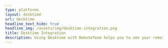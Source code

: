 ```yaml
---
type: platforms
layout: desktime
url: desktime
headline_text_hide: true
headline_img: /assets/img/desktime-integration.png
title: Desktime Integration
description: Using Desktime with RemoteTeam helps you to see your remote workers’ dedicated time each day, week & month. Automate your payrolls now with desktime API!
---
```

